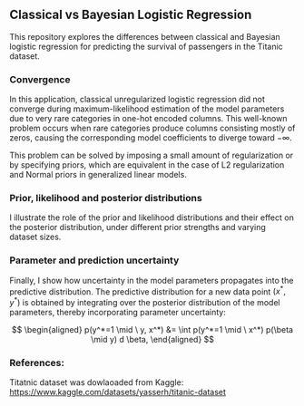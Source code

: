 ## Classical vs Bayesian Logistic Regression

This repository explores the differences between classical and Bayesian logistic regression for predicting the survival of passengers in the Titanic dataset.

### Convergence
In this application, classical unregularized logistic regression did not converge during maximum-likelihood estimation of the model parameters due to very rare categories in one-hot encoded columns. This well-known problem occurs when rare categories produce columns consisting mostly of zeros, causing the corresponding model coefficients to diverge toward −∞.

This problem can be solved by imposing a small amount of regularization or by specifying priors, which are equivalent in the case of L2 regularization and Normal priors in generalized linear models.

### Prior, likelihood and posterior distributions
I illustrate the role of the prior and likelihood distributions and their effect on the posterior distribution, under different prior strengths and varying dataset sizes.

### Parameter and prediction uncertainty
Finally, I show how uncertainty in the model parameters propagates into the predictive distribution. The predictive distribution for a new data point $(x^*, y^*)$ is obtained by integrating over the posterior distribution of the model parameters, thereby incorporating parameter uncertainty:

$$
\begin{aligned}
p(y^*=1 \mid \ y, x^*) &= \int p(y^*=1 \mid \ x^*) p(\beta \mid y) d \beta,
\end{aligned}
$$

### References:
Titatnic dataset was dowlaoaded from Kaggle: https://www.kaggle.com/datasets/yasserh/titanic-dataset

